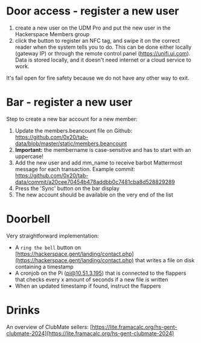 # Door access - register a new user

1. create a new user on the UDM Pro and put the new user in the Hackerspace Members group
2. click the button to register an NFC tag, and swipe it on the correct reader when the system tells you to do. This can be done either locally (gateway IP) or through the remote control panel (https://unifi.ui.com). Data is stored locally, and it doesn't need internet or a cloud service to work.

It's fail open for fire safety because we do not have any other way to exit. 

# Bar - register a new user
Step to create a new bar account for a new member:

1. Update the members.beancount file on Github: https://github.com/0x20/tab-data/blob/master/static/members.beancount
2. **Important:** the membername is case-sensitive and has to start with an uppercase!
3. Add the new user and add mm_name to receive barbot Mattermost message for each transaction. Example commit: https://github.com/0x20/tab-data/commit/a20cee70454b478addbb0c7481cba8d528829289
4. Press the 'Sync' button on the bar display
5. The new account should be available on the very end of the list

# Doorbell

Very straightforward implementation:

* A `ring the bell` button on [https://hackerspace.gent/landing/contact.php](https://hackerspace.gent/landing/contact.php) that writes a file on disk containing a timestamp
* A cronjob on the Pi (pi@10.51.3.195) that is connected to the flappers that checks every x amount of seconds if a new file is written
* When an updated timestamp if found, instruct the flappers

# Drinks

An overview of ClubMate sellers: [https://lite.framacalc.org/hs-gent-clubmate-2024](https://lite.framacalc.org/hs-gent-clubmate-2024)
